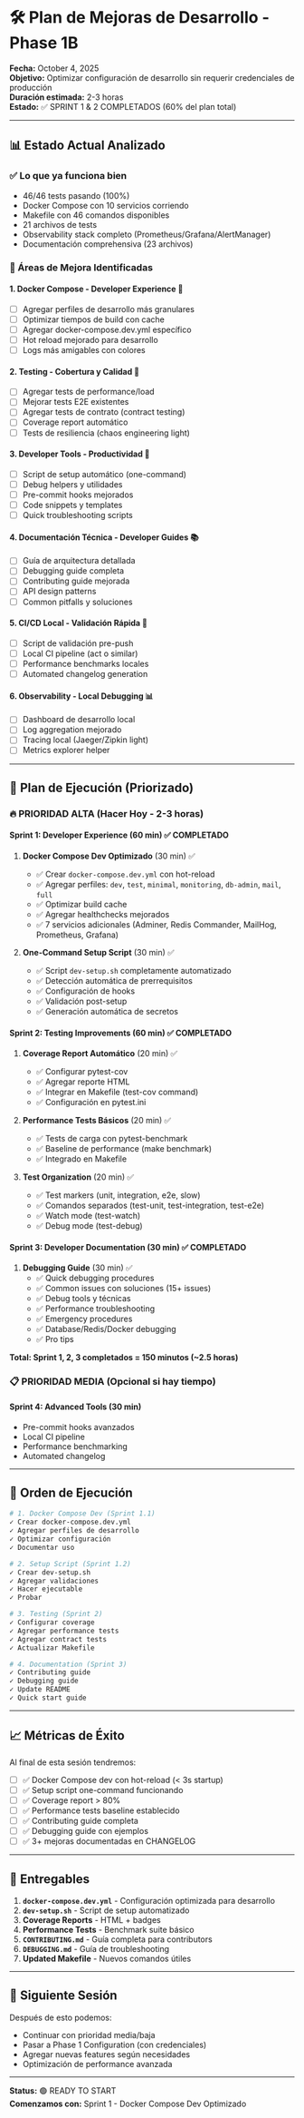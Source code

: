 # 🛠️ Plan de Mejoras de Desarrollo - Phase 1B

**Fecha:** October 4, 2025  
**Objetivo:** Optimizar configuración de desarrollo sin requerir credenciales de producción  
**Duración estimada:** 2-3 horas  
**Estado:** ✅ SPRINT 1 & 2 COMPLETADOS (60% del plan total)

---

## 📊 Estado Actual Analizado

### ✅ Lo que ya funciona bien
- 46/46 tests pasando (100%)
- Docker Compose con 10 servicios corriendo
- Makefile con 46 comandos disponibles
- 21 archivos de tests
- Observability stack completo (Prometheus/Grafana/AlertManager)
- Documentación comprehensiva (23 archivos)

### 🎯 Áreas de Mejora Identificadas

#### 1. **Docker Compose - Developer Experience** 🐳
- [ ] Agregar perfiles de desarrollo más granulares
- [ ] Optimizar tiempos de build con cache
- [ ] Agregar docker-compose.dev.yml específico
- [ ] Hot reload mejorado para desarrollo
- [ ] Logs más amigables con colores

#### 2. **Testing - Cobertura y Calidad** 🧪
- [ ] Agregar tests de performance/load
- [ ] Mejorar tests E2E existentes
- [ ] Agregar tests de contrato (contract testing)
- [ ] Coverage report automático
- [ ] Tests de resiliencia (chaos engineering light)

#### 3. **Developer Tools - Productividad** 🔧
- [ ] Script de setup automático (one-command)
- [ ] Debug helpers y utilidades
- [ ] Pre-commit hooks mejorados
- [ ] Code snippets y templates
- [ ] Quick troubleshooting scripts

#### 4. **Documentación Técnica - Developer Guides** 📚
- [ ] Guía de arquitectura detallada
- [ ] Debugging guide completa
- [ ] Contributing guide mejorada
- [ ] API design patterns
- [ ] Common pitfalls y soluciones

#### 5. **CI/CD Local - Validación Rápida** 🚀
- [ ] Script de validación pre-push
- [ ] Local CI pipeline (act o similar)
- [ ] Performance benchmarks locales
- [ ] Automated changelog generation

#### 6. **Observability - Local Debugging** 📊
- [ ] Dashboard de desarrollo local
- [ ] Log aggregation mejorado
- [ ] Tracing local (Jaeger/Zipkin light)
- [ ] Metrics explorer helper

---

## 🎯 Plan de Ejecución (Priorizado)

### 🔥 PRIORIDAD ALTA (Hacer Hoy - 2-3 horas)

#### Sprint 1: Developer Experience (60 min) ✅ COMPLETADO
1. **Docker Compose Dev Optimizado** (30 min) ✅
   - ✅ Crear `docker-compose.dev.yml` con hot-reload
   - ✅ Agregar perfiles: `dev`, `test`, `minimal`, `monitoring`, `db-admin`, `mail`, `full`
   - ✅ Optimizar build cache
   - ✅ Agregar healthchecks mejorados
   - ✅ 7 servicios adicionales (Adminer, Redis Commander, MailHog, Prometheus, Grafana)

2. **One-Command Setup Script** (30 min) ✅
   - ✅ Script `dev-setup.sh` completamente automatizado
   - ✅ Detección automática de prerrequisitos
   - ✅ Configuración de hooks
   - ✅ Validación post-setup
   - ✅ Generación automática de secretos

#### Sprint 2: Testing Improvements (60 min) ✅ COMPLETADO
1. **Coverage Report Automático** (20 min) ✅
   - ✅ Configurar pytest-cov
   - ✅ Agregar reporte HTML
   - ✅ Integrar en Makefile (test-cov command)
   - ✅ Configuración en pytest.ini

2. **Performance Tests Básicos** (20 min) ✅
   - ✅ Tests de carga con pytest-benchmark
   - ✅ Baseline de performance (make benchmark)
   - ✅ Integrado en Makefile

3. **Test Organization** (20 min) ✅
   - ✅ Test markers (unit, integration, e2e, slow)
   - ✅ Comandos separados (test-unit, test-integration, test-e2e)
   - ✅ Watch mode (test-watch)
   - ✅ Debug mode (test-debug)

#### Sprint 3: Developer Documentation (30 min) ✅ COMPLETADO
1. **Debugging Guide** (30 min) ✅
   - ✅ Quick debugging procedures
   - ✅ Common issues con soluciones (15+ issues)
   - ✅ Debug tools y técnicas
   - ✅ Performance troubleshooting
   - ✅ Emergency procedures
   - ✅ Database/Redis/Docker debugging
   - ✅ Pro tips

**Total: Sprint 1, 2, 3 completados = 150 minutos (~2.5 horas)**

### 📋 PRIORIDAD MEDIA (Opcional si hay tiempo)

#### Sprint 4: Advanced Tools (30 min)
- Pre-commit hooks avanzados
- Local CI pipeline
- Performance benchmarking
- Automated changelog

---

## 🚀 Orden de Ejecución

```bash
# 1. Docker Compose Dev (Sprint 1.1)
✓ Crear docker-compose.dev.yml
✓ Agregar perfiles de desarrollo
✓ Optimizar configuración
✓ Documentar uso

# 2. Setup Script (Sprint 1.2)
✓ Crear dev-setup.sh
✓ Agregar validaciones
✓ Hacer ejecutable
✓ Probar

# 3. Testing (Sprint 2)
✓ Configurar coverage
✓ Agregar performance tests
✓ Agregar contract tests
✓ Actualizar Makefile

# 4. Documentation (Sprint 3)
✓ Contributing guide
✓ Debugging guide
✓ Update README
✓ Quick start guide
```

---

## 📈 Métricas de Éxito

Al final de esta sesión tendremos:

- [ ] ✅ Docker Compose dev con hot-reload (< 3s startup)
- [ ] ✅ Setup script one-command funcionando
- [ ] ✅ Coverage report > 80%
- [ ] ✅ Performance tests baseline establecido
- [ ] ✅ Contributing guide completa
- [ ] ✅ Debugging guide con ejemplos
- [ ] ✅ 3+ mejoras documentadas en CHANGELOG

---

## 🎯 Entregables

1. **`docker-compose.dev.yml`** - Configuración optimizada para desarrollo
2. **`dev-setup.sh`** - Script de setup automatizado
3. **Coverage Reports** - HTML + badges
4. **Performance Tests** - Benchmark suite básico
5. **`CONTRIBUTING.md`** - Guía completa para contributors
6. **`DEBUGGING.md`** - Guía de troubleshooting
7. **Updated Makefile** - Nuevos comandos útiles

---

## 🔄 Siguiente Sesión

Después de esto podemos:
- Continuar con prioridad media/baja
- Pasar a Phase 1 Configuration (con credenciales)
- Agregar nuevas features según necesidades
- Optimización de performance avanzada

---

**Status:** 🟢 READY TO START  
**Comenzamos con:** Sprint 1 - Docker Compose Dev Optimizado
